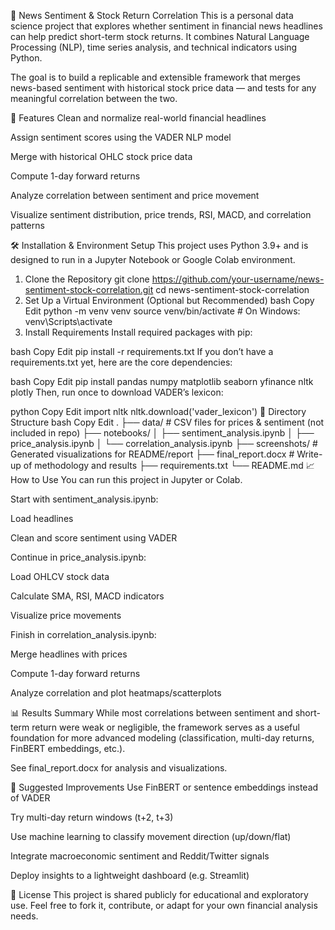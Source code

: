 🧠 News Sentiment & Stock Return Correlation
This is a personal data science project that explores whether sentiment in financial news headlines can help predict short-term stock returns. It combines Natural Language Processing (NLP), time series analysis, and technical indicators using Python.

The goal is to build a replicable and extensible framework that merges news-based sentiment with historical stock price data — and tests for any meaningful correlation between the two.

📌 Features
Clean and normalize real-world financial headlines

Assign sentiment scores using the VADER NLP model

Merge with historical OHLC stock price data

Compute 1-day forward returns

Analyze correlation between sentiment and price movement

Visualize sentiment distribution, price trends, RSI, MACD, and correlation patterns

🛠️ Installation & Environment Setup
This project uses Python 3.9+ and is designed to run in a Jupyter Notebook or Google Colab environment.

1. Clone the Repository
git clone https://github.com/your-username/news-sentiment-stock-correlation.git
cd news-sentiment-stock-correlation
2. Set Up a Virtual Environment (Optional but Recommended)
bash
Copy
Edit
python -m venv venv
source venv/bin/activate     # On Windows: venv\Scripts\activate
3. Install Requirements
Install required packages with pip:

bash
Copy
Edit
pip install -r requirements.txt
If you don’t have a requirements.txt yet, here are the core dependencies:

bash
Copy
Edit
pip install pandas numpy matplotlib seaborn yfinance nltk plotly
Then, run once to download VADER’s lexicon:

python
Copy
Edit
import nltk
nltk.download('vader_lexicon')
📂 Directory Structure
bash
Copy
Edit
.
├── data/                     # CSV files for prices & sentiment (not included in repo)
├── notebooks/
│   ├── sentiment_analysis.ipynb
│   ├── price_analysis.ipynb
│   └── correlation_analysis.ipynb
├── screenshots/              # Generated visualizations for README/report
├── final_report.docx         # Write-up of methodology and results
├── requirements.txt
└── README.md
📈 How to Use
You can run this project in Jupyter or Colab.

Start with sentiment_analysis.ipynb:

Load headlines

Clean and score sentiment using VADER

Continue in price_analysis.ipynb:

Load OHLCV stock data

Calculate SMA, RSI, MACD indicators

Visualize price movements

Finish in correlation_analysis.ipynb:

Merge headlines with prices

Compute 1-day forward returns

Analyze correlation and plot heatmaps/scatterplots

📊 Results Summary
While most correlations between sentiment and short-term return were weak or negligible, the framework serves as a useful foundation for more advanced modeling (classification, multi-day returns, FinBERT embeddings, etc.).

See final_report.docx for analysis and visualizations.

📌 Suggested Improvements
Use FinBERT or sentence embeddings instead of VADER

Try multi-day return windows (t+2, t+3)

Use machine learning to classify movement direction (up/down/flat)

Integrate macroeconomic sentiment and Reddit/Twitter signals

Deploy insights to a lightweight dashboard (e.g. Streamlit)

📄 License
This project is shared publicly for educational and exploratory use. Feel free to fork it, contribute, or adapt for your own financial analysis needs.
